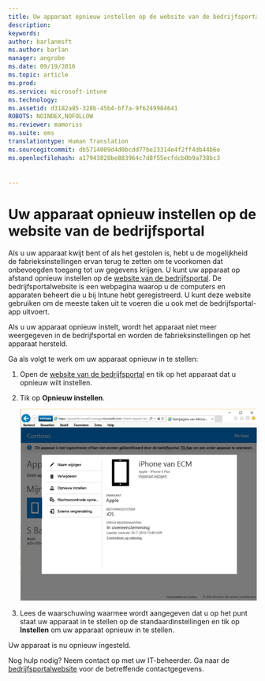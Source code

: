 ```yaml
---
title: Uw apparaat opnieuw instellen op de website van de bedrijfsportal | Microsoft Docs
description: 
keywords: 
author: barlanmsft
ms.author: barlan
manager: angrobe
ms.date: 09/19/2016
ms.topic: article
ms.prod: 
ms.service: microsoft-intune
ms.technology: 
ms.assetid: d3182a85-328b-45b4-bf7a-9f6249984641
ROBOTS: NOINDEX,NOFOLLOW
ms.reviewer: mamoriss
ms.suite: ems
translationtype: Human Translation
ms.sourcegitcommit: db5714009d4d0bcdd77be23314e4f2ff4db44b6e
ms.openlocfilehash: a17943828be883964c7d8f55ecfdcb0b9a738bc3


---
```



# <a name="reset-your-device-from-the-company-portal-website"></a>Uw apparaat opnieuw instellen op de website van de bedrijfsportal

Als u uw apparaat kwijt bent of als het gestolen is, hebt u de mogelijkheid de fabrieksinstellingen ervan terug te zetten om te voorkomen dat onbevoegden toegang tot uw gegevens krijgen. U kunt uw apparaat op afstand opnieuw instellen op de [website van de bedrijfsportal](http://portal.manage.microsoft.com). De bedrijfsportalwebsite is een webpagina waarop u de computers en apparaten beheert die u bij Intune hebt geregistreerd. U kunt deze website gebruiken om de meeste taken uit te voeren die u ook met de bedrijfsportal-app uitvoert.

Als u uw apparaat opnieuw instelt, wordt het apparaat niet meer weergegeven in de bedrijfsportal en worden de fabrieksinstellingen op het apparaat hersteld.

Ga als volgt te werk om uw apparaat opnieuw in te stellen:

1.  Open de [website van de bedrijfsportal](http://portal.manage.microsoft.com) en tik op het apparaat dat u opnieuw wilt instellen.

2.  Tik op **Opnieuw instellen**.

    ![reset-device-option-on-company-portal-website](./media//iwp-screen-with-all-options.png)

3. Lees de waarschuwing waarmee wordt aangegeven dat u op het punt staat uw apparaat in te stellen op de standaardinstellingen en tik op **Instellen** om uw apparaat opnieuw in te stellen.

Uw apparaat is nu opnieuw ingesteld.

Nog hulp nodig? Neem contact op met uw IT-beheerder. Ga naar de [bedrijfsportalwebsite](http://portal.manage.microsoft.com) voor de betreffende contactgegevens.





<!--HONumber=Dec16_HO3-->


